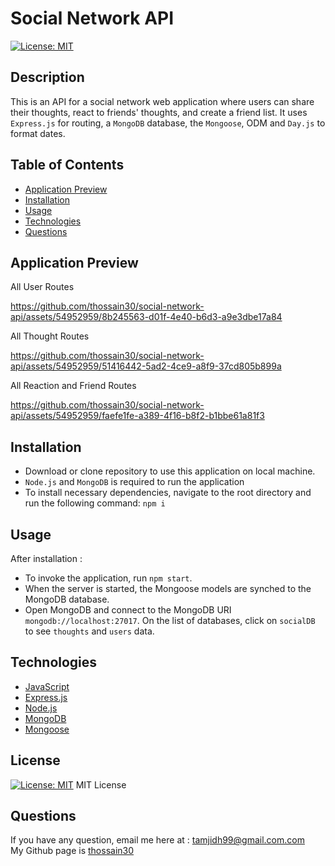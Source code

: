 # Social Network API

[![License: MIT](https://img.shields.io/badge/License-MIT-yellow.svg)](https://github.com/thossain30/social-network-api/blob/main/LICENSE)

## Description

This is an API for a social network web application where users can share their thoughts, react to friends' thoughts, and create a friend list. It uses `Express.js` for routing, a `MongoDB` database, the `Mongoose`, ODM and `Day.js` to format dates.


## Table of Contents

- [Application Preview](#application-preview)
- [Installation](#installation)
- [Usage](#usage)
- [Technologies](#technologies)
- [Questions](#questions)

## Application Preview

All User Routes

https://github.com/thossain30/social-network-api/assets/54952959/8b245563-d01f-4e40-b6d3-a9e3dbe17a84


All Thought Routes



https://github.com/thossain30/social-network-api/assets/54952959/51416442-5ad2-4ce9-a8f9-37cd805b899a



All Reaction and Friend Routes


https://github.com/thossain30/social-network-api/assets/54952959/faefe1fe-a389-4f16-b8f2-b1bbe61a81f3


## Installation

- Download or clone repository to use this application on local machine.
- `Node.js` and `MongoDB` is required to run the application
- To install necessary dependencies, navigate to the root directory and run the following command:
  `npm i`

## Usage

After installation :

- To invoke the application, run `npm start`.
- When the server is started, the Mongoose models are synched to the MongoDB database.
- Open MongoDB and connect to the MongoDB URI `mongodb://localhost:27017`. On the list of databases, click on `socialDB` to see `thoughts` and `users` data.

## Technologies

- [JavaScript](https://developer.mozilla.org/en-US/docs/Web/JavaScript)
- [Express.js](https://expressjs.com/)
- [Node.js](https://nodejs.org/en/)
- [MongoDB](https://www.mongodb.com/)
- [Mongoose](https://mongoosejs.com/)


## License

[![License: MIT](https://img.shields.io/badge/License-MIT-yellow.svg)](https://github.com/siennameow/social-network-API/blob/main/LICENSE)
MIT License


## Questions

If you have any question, email me here at : tamjidh99@gmail.com.com<br/>
My Github page is [thossain30](https://github.com/thossain30)

